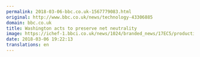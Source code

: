 ```yaml
---
permalink: 2018-03-06-bbc.co.uk-1567779083.html
original: http://www.bbc.co.uk/news/technology-43306885
domain: bbc.co.uk
title: Washington acts to preserve net neutrality
image: https://ichef-1.bbci.co.uk/news/1024/branded_news/17EC5/production/_100298979_ajitpai.gif
date: 2018-03-06 19:22:13
translations: en
---
```


